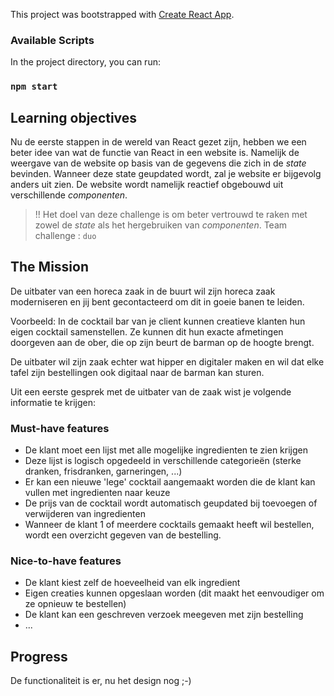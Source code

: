 This project was bootstrapped with [Create React App](https://github.com/facebook/create-react-app).

### Available Scripts
In the project directory, you can run:
### `npm start`

## Learning objectives 
Nu de eerste stappen in de wereld van React gezet zijn, hebben we een beter idee van wat de functie van React in een website is. Namelijk de weergave van de website op basis van de gegevens die zich in de *state* bevinden.
Wanneer deze state geupdated wordt, zal je website er bijgevolg anders uit zien. De website wordt namelijk reactief obgebouwd uit verschillende *componenten*.

> !! Het doel van deze challenge is om beter vertrouwd te raken met zowel de *state* als het hergebruiken van *componenten*.
Team challenge : `duo`

## The Mission
De uitbater van een horeca zaak in de buurt wil zijn horeca zaak moderniseren en jij bent gecontacteerd om dit in goeie banen te leiden.

Voorbeeld:
In de cocktail bar van je client kunnen creatieve klanten hun eigen cocktail samenstellen. Ze kunnen dit hun exacte afmetingen doorgeven aan de ober, die op zijn beurt de barman op de hoogte brengt. 

De uitbater wil zijn zaak echter wat hipper en digitaler maken en wil dat elke tafel zijn bestellingen ook digitaal naar de barman kan sturen.

Uit een eerste gesprek met de uitbater van de zaak wist je volgende informatie te krijgen:
### Must-have features
- De klant moet een lijst met alle mogelijke ingredienten te zien krijgen 
- Deze lijst is logisch opgedeeld in verschillende categorieën (sterke dranken, frisdranken, garneringen, ...)
- Er kan een nieuwe 'lege' cocktail aangemaakt worden die de klant kan vullen met ingredienten naar keuze
- De prijs van de cocktail wordt automatisch geupdated bij toevoegen of verwijderen van ingredienten
- Wanneer de klant 1 of meerdere cocktails gemaakt heeft wil bestellen, wordt een overzicht gegeven van de bestelling.

### Nice-to-have features
- De klant kiest zelf de hoeveelheid van elk ingredient
- Eigen creaties kunnen opgeslaan worden (dit maakt het eenvoudiger om ze opnieuw te bestellen)
- De klant kan een geschreven verzoek meegeven met zijn bestelling 
- ...

## Progress
De functionaliteit is er, nu het design nog ;-)




